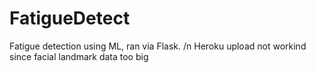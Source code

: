 # FatigueDetect
Fatigue detection using ML, ran via Flask. /n
Heroku upload not workind since facial landmark data too big
